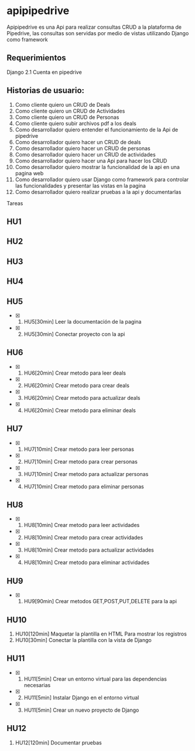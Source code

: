 # apipipedrive

Apipipedrive es una Api para realizar consultas CRUD a la plataforma de Pipedrive, las consultas son servidas por medio de vistas utilizando Django como framework


## Requerimientos

Django 2.1
Cuenta en pipedrive

## Historias de usuario:

1. Como cliente quiero un CRUD de Deals
2. Como cliente quiero un CRUD de Actividades
3. Como cliente quiero un CRUD de Personas
4. Como cliente quiero subir archivos pdf a los deals
5. Como desarrollador quiero entender el funcionamiento de la Api de pipedrive
6. Como desarrollador quiero hacer un CRUD de deals
7. Como desarrollador quiero hacer un CRUD de personas
8. Como desarrollador quiero hacer un CRUD de actividades
9. Como desarrollador quiero hacer una Api para hacer los CRUD
10. Como desarrollador quiero mostrar la funcionalidad de la api en una pagina web
11. Como desarrollador quiero usar Django como framework para controlar las funcionalidades y presentar las vistas en la pagina
12. Como desarrollador quiero realizar pruebas a la api y documentarlas

Tareas

## HU1  

## HU2  

## HU3  

## HU4  


## HU5 

- [x] 1. HU5[30min] Leer la documentación de la pagina 
- [x] 2. HU5[30min] Conectar proyecto con la api


## HU6 
- [x] 1. HU6[20min] Crear metodo para leer deals
- [x] 2. HU6[20min] Crear metodo para crear deals
- [x] 3. HU6[20min] Crear metodo para actualizar deals
- [x] 4. HU6[20min] Crear metodo para eliminar deals

## HU7 

- [x] 1. HU7[10min] Crear metodo para leer personas
- [x] 2. HU7[10min] Crear metodo para crear personas
- [x] 3. HU7[10min] Crear metodo para actualizar personas
- [x] 4. HU7[10min] Crear metodo para eliminar personas

## HU8 

- [x] 1. HU8[10min] Crear metodo para leer actividades
- [x] 2. HU8[10min] Crear metodo para crear actividades
- [x] 3. HU8[10min] Crear metodo para actualizar actividades
- [x] 4. HU8[10min] Crear metodo para eliminar actividades

## HU9 


- [x] 1. HU9[90min] Crear metodos GET,POST,PUT,DELETE para la api

## HU10 

1. HU10[120min] Maquetar la plantilla en HTML Para mostrar los registros
2. HU10[30min] Conectar la plantilla con la vista de Django

## HU11 

- [x] 1. HU11[5min] Crear un entorno virtual para las dependencias necesarias
- [x] 2. HU11[5min] Instalar Django en el entorno virtual
- [x] 3. HU11[5min] Crear un nuevo proyecto de Django 

## HU12 

1. HU12[120min] Documentar pruebas
